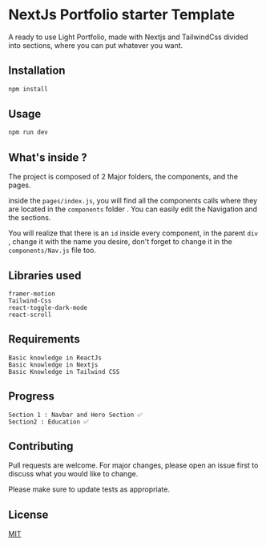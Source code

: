 # NextJs Portfolio starter Template

A ready to use Light Portfolio, made with Nextjs and TailwindCss
divided into sections, where you can put whatever you want.

## Installation

```bash
npm install
```

## Usage

```bash
npm run dev
```
## What's inside ?
The project is composed of 2 Major folders, the components, and the pages.

inside the `pages/index.js`, you will find all the components calls where they are located in the `components` folder .
You can easily edit the Navigation and the sections.

You will realize that there is an `id` inside every component, in the parent `div` , change it with the name you desire, don't forget to change it in the `components/Nav.js` file too.

## Libraries used 
```
framer-motion
Tailwind-Css
react-toggle-dark-mode
react-scroll
```
## Requirements
```
Basic knowledge in ReactJs
Basic knowledge in Nextjs
Basic Knowledge in Tailwind CSS
```
## Progress
```
Section 1 : Navbar and Hero Section ✅ 
Section2 : Education ✅ 
```


## Contributing
Pull requests are welcome. For major changes, please open an issue first to discuss what you would like to change.

Please make sure to update tests as appropriate.

## License
[MIT](https://choosealicense.com/licenses/mit/)